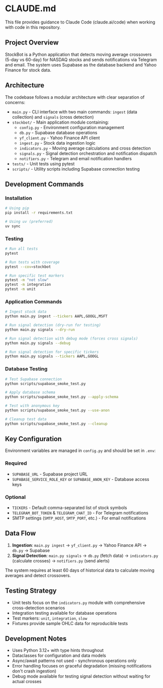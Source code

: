 # CLAUDE.md

This file provides guidance to Claude Code (claude.ai/code) when working with code in this repository.

## Project Overview

StockBot is a Python application that detects moving average crossovers (5-day vs 60-day) for NASDAQ stocks and sends notifications via Telegram and email. The system uses Supabase as the database backend and Yahoo Finance for stock data.

## Architecture

The codebase follows a modular architecture with clear separation of concerns:

- `main.py` - CLI interface with two main commands: `ingest` (data collection) and `signals` (cross detection)
- `stockbot/` - Main application module containing:
  - `config.py` - Environment configuration management
  - `db.py` - Supabase database operations
  - `yf_client.py` - Yahoo Finance API client
  - `ingest.py` - Stock data ingestion logic
  - `indicators.py` - Moving average calculations and cross detection
  - `signals.py` - Signal detection orchestration and notification dispatch
  - `notifiers.py` - Telegram and email notification handlers
- `tests/` - Unit tests using pytest
- `scripts/` - Utility scripts including Supabase connection testing

## Development Commands

### Installation
```bash
# Using pip
pip install -r requirements.txt

# Using uv (preferred)
uv sync
```

### Testing
```bash
# Run all tests
pytest

# Run tests with coverage
pytest --cov=stockbot

# Run specific test markers
pytest -m "not slow"
pytest -m integration
pytest -m unit
```

### Application Commands
```bash
# Ingest stock data
python main.py ingest --tickers AAPL,GOOGL,MSFT

# Run signal detection (dry-run for testing)
python main.py signals --dry-run

# Run signal detection with debug mode (forces cross signals)
python main.py signals --debug

# Run signal detection for specific tickers
python main.py signals --tickers AAPL,GOOGL
```

### Database Testing
```bash
# Test Supabase connection
python scripts/supabase_smoke_test.py

# Apply database schema
python scripts/supabase_smoke_test.py --apply-schema

# Test with anonymous key
python scripts/supabase_smoke_test.py --use-anon

# Cleanup test data
python scripts/supabase_smoke_test.py --cleanup
```

## Key Configuration

Environment variables are managed in `config.py` and should be set in `.env`:

### Required
- `SUPABASE_URL` - Supabase project URL
- `SUPABASE_SERVICE_ROLE_KEY` or `SUPABASE_ANON_KEY` - Database access keys

### Optional
- `TICKERS` - Default comma-separated list of stock symbols
- `TELEGRAM_BOT_TOKEN` & `TELEGRAM_CHAT_ID` - For Telegram notifications  
- SMTP settings (`SMTP_HOST`, `SMTP_PORT`, etc.) - For email notifications

## Data Flow

1. **Ingestion**: `main.py ingest` → `yf_client.py` → Yahoo Finance API → `db.py` → Supabase
2. **Signal Detection**: `main.py signals` → `db.py` (fetch data) → `indicators.py` (calculate crosses) → `notifiers.py` (send alerts)

The system requires at least 60 days of historical data to calculate moving averages and detect crossovers.

## Testing Strategy

- Unit tests focus on the `indicators.py` module with comprehensive cross-detection scenarios
- Integration testing available for database operations
- Test markers: `unit`, `integration`, `slow`
- Fixtures provide sample OHLC data for reproducible tests

## Development Notes

- Uses Python 3.12+ with type hints throughout
- Dataclasses for configuration and data models
- Async/await patterns not used - synchronous operations only
- Error handling focuses on graceful degradation (missing notifications don't crash ingestion)
- Debug mode available for testing signal detection without waiting for actual crosses
